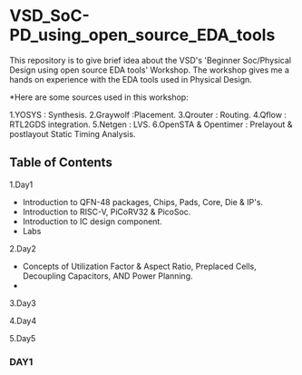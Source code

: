 # VSD_SoC-PD_using_open_source_EDA_tools
This repository is to give brief idea about the VSD's 'Beginner Soc/Physical Design using open source EDA tools' Workshop. The workshop gives me a hands on experience with the EDA tools used in Physical Design.

*Here are some sources used in this workshop:

1.YOSYS : Synthesis.
2.Graywolf :Placement.
3.Qrouter : Routing.
4.Qflow : RTL2GDS integration.
5.Netgen : LVS.
6.OpenSTA & Opentimer : Prelayout & postlayout Static Timing Analysis.

## Table of Contents

1.Day1

* Introduction to QFN-48 packages, Chips, Pads, Core, Die & IP's.
* Introduction to RISC-V, PiCoRV32 & PicoSoc.
* Introduction to IC design component.
* Labs

2.Day2
* Concepts of Utilization Factor & Aspect Ratio, Preplaced Cells, Decoupling Capacitors, AND Power Planning.
* 

3.Day3

4.Day4

5.Day5


### DAY1
